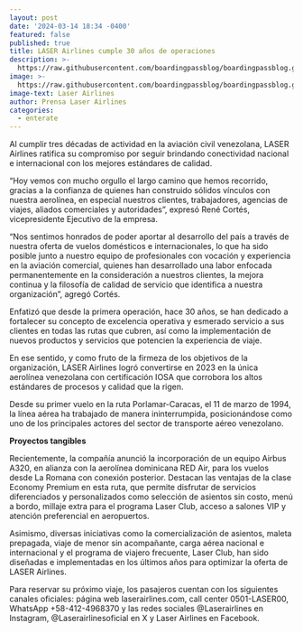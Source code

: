 ```yaml
---
layout: post
date: '2024-03-14 18:34 -0400'
featured: false
published: true
title: LASER Airlines cumple 30 años de operaciones
description: >-
  https://raw.githubusercontent.com/boardingpassblog/boardingpassblog.github.io/main/assets/images/Avion-Laser.jpg
image: >-
  https://raw.githubusercontent.com/boardingpassblog/boardingpassblog.github.io/main/assets/images/Avion-Laser.jpg
image-text: Laser Airlines
author: Prensa Laser Airlines
categories:
  - enterate
---
```

Al cumplir tres décadas de actividad en la aviación civil venezolana, LASER Airlines ratifica su compromiso por seguir brindando conectividad nacional e internacional con los mejores estándares de calidad.

“Hoy vemos con mucho orgullo el largo camino que hemos recorrido, gracias a la confianza de quienes han construido sólidos vínculos con nuestra aerolínea, en especial nuestros clientes, trabajadores, agencias de viajes, aliados comerciales y autoridades”, expresó René Cortés, vicepresidente Ejecutivo de la empresa.

“Nos sentimos honrados de poder aportar al desarrollo del país a través de nuestra oferta de vuelos domésticos e internacionales, lo que ha sido posible junto a nuestro equipo de profesionales con vocación y experiencia en la aviación comercial, quienes han desarrollado una labor enfocada permanentemente en la consideración a nuestros clientes, la mejora continua y la filosofía de calidad de servicio que identifica a nuestra organización”, agregó Cortés.

Enfatizó que desde la primera operación, hace 30 años, se han dedicado a fortalecer su concepto de excelencia operativa y esmerado servicio a sus clientes en todas las rutas que cubren, así como la implementación de nuevos productos y servicios que potencien la experiencia de viaje.

En ese sentido, y como fruto de la firmeza de los objetivos de la organización, LASER Airlines logró convertirse en 2023 en la única aerolínea venezolana con certificación IOSA que corrobora los altos estándares de procesos y calidad que la rigen.

Desde su primer vuelo en la ruta Porlamar-Caracas, el 11 de marzo de 1994, la línea aérea ha trabajado de manera ininterrumpida, posicionándose como uno de los principales actores del sector de transporte aéreo venezolano.

**Proyectos tangibles**

Recientemente, la compañía anunció la incorporación de un equipo Airbus A320, en alianza con la aerolínea dominicana RED Air, para los vuelos desde La Romana con conexión posterior. Destacan las ventajas de la clase Economy Premium en esta ruta, que permite disfrutar de servicios diferenciados y personalizados como selección de asientos sin costo, menú a bordo, millaje extra para el programa Laser Club, acceso a salones VIP y atención preferencial en aeropuertos.

Asimismo, diversas iniciativas como la comercialización de asientos, maleta prepagada, viaje de menor sin acompañante, carga aérea nacional e internacional y el programa de viajero frecuente, Laser Club, han sido diseñadas e implementadas en los últimos años para optimizar la oferta de LASER Airlines.

Para reservar su próximo viaje, los pasajeros cuentan con los siguientes canales oficiales: página web laserairlines.com, call center 0501-LASER00, WhatsApp +58-412-4968370 y las redes sociales @Laserairlines en Instagram, @Laserairlinesoficial en X y Laser Airlines en Facebook.
